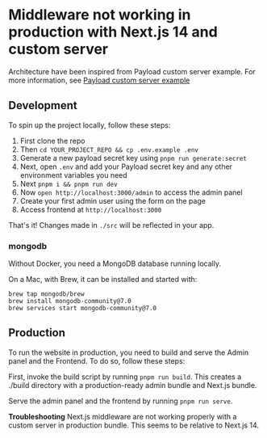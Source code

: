 # Middleware not working in production with Next.js 14 and custom server

Architecture have been inspired from Payload custom server example. For more information,
see [Payload custom server example](https://github.com/payloadcms/payload/tree/main/examples/custom-server#how-it-works)


## Development

To spin up the project locally, follow these steps:

1. First clone the repo
2. Then `cd YOUR_PROJECT_REPO && cp .env.example .env`
3. Generate a new payload secret key using `pnpm run generate:secret`
4. Next, open `.env` and add your Payload secret key and any other environment variables you need
5. Next `pnpm i && pnpm run dev`
6. Now `open http://localhost:3000/admin` to access the admin panel
7. Create your first admin user using the form on the page
8. Access frontend at `http://localhost:3000`

That's it! Changes made in `./src` will be reflected in your app.

### mongodb
Without Docker, you need a MongoDB database running locally.

On a Mac, with Brew, it can be installed and started with:

```
brew tap mongodb/brew
brew install mongodb-community@7.0
brew services start mongodb-community@7.0
```

## Production

To run the website in production, you need to build and serve the Admin panel and the Frontend. To do so, follow these
steps:

First, invoke the build script by running `pnpm run build`.
This creates a ./build directory with a production-ready admin bundle and Next.js bundle.

Serve the admin panel and the frontend by running `pnpm run serve`.

**Troubleshooting**
Next.js middleware are not working properly with a custom server in production bundle. This seems to be relative to
Next.js 14.
